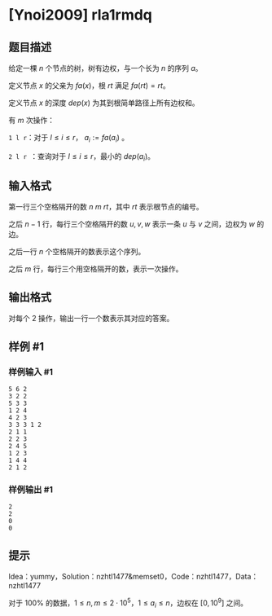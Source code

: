 # [Ynoi2009] rla1rmdq

## 题目描述

给定一棵 $n$ 个节点的树，树有边权，与一个长为 $n$ 的序列 $a$。

定义节点 $x$ 的父亲为 $fa(x)$，根 $rt$ 满足 $fa(rt)=rt$。

定义节点 $x$ 的深度 $dep(x)$ 为其到根简单路径上所有边权和。

有 $m$ 次操作：

`1 l r`：对于 $l \le i \le r$， $a_i := fa(a_i)$ 。 

`2 l r `：查询对于 $l \le i \le r$，最小的 $dep(a_i)$。

## 输入格式

第一行三个空格隔开的数 $n$ $m$ $rt$，其中 $rt$ 表示根节点的编号。

之后 $n-1$ 行，每行三个空格隔开的数 $u,v,w$ 表示一条 $u$ 与 $v$ 之间，边权为 $w$ 的边。

之后一行 $n$ 个空格隔开的数表示这个序列。

之后 $m$ 行，每行三个用空格隔开的数，表示一次操作。

## 输出格式

对每个 $2$ 操作，输出一行一个数表示其对应的答案。

## 样例 #1

### 样例输入 #1
```
5 6 2
3 2 2
5 3 3
1 2 4
4 2 3
3 3 3 1 2
2 1 1
2 2 3
2 4 5
1 2 3
1 4 4
2 1 2
```

### 样例输出 #1

```
2
2
0
0
```

## 提示

Idea：yummy，Solution：nzhtl1477&memset0，Code：nzhtl1477，Data：nzhtl1477

对于 $100\%$ 的数据，$1\le n,m\le 2\cdot 10^5$，$1\le a_i\le n$，边权在 $[0,10^9]$ 之间。
